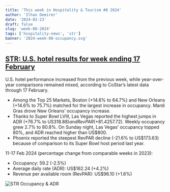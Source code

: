 ```yaml
---
title: 'This week in Hospitality & Tourism #8 2024'
author: 'Ilhan Demirer'
date: '2024-02-23'
draft: false
slug: 'week-08-2024'
tags: ['hospitality-news', 'str']
banner: '2024-week-08-occupancy.svg'
---
```


## [STR: U.S. hotel results for week ending 17 February](https://str.com/press-release/us-hotel-results-week-ending-17-february)

U.S. hotel performance increased from the previous week, while year-over-year comparisons remained mixed, according to CoStar’s latest data through 17 February.

- Among the Top 25 Markets, Boston (+14.6% to 64.7%) and New Orleans (+14.6% to 75.7%) matched for the largest increase in occupancy. Mardi Gras drove New Orleans’ occupancy increase.
- Thanks to Super Bowl LVIII, Las Vegas reported the highest jumps in ADR (+76.7% to US$318.88) and RevPAR (+81.4% to US$257.72). Weekly occupancy grew 2.7% to 80.8%. On Sunday night, Las Vegas’ occupancy topped 80%, and ADR reached higher than US$800.
- Phoenix reported the steepest RevPAR decline (-21.6% to US$173.63) because of comparison to its Super Bowl host period last year.

11-17 Feb 2024 (percentage change from comparable weeks in 2023):

- Occupancy: 59.2 (-2.5%)
- Average daily rate (ADR): US$162.24 (+4.2%)
- Revenue per available room (RevPAR): US$96.10 (+1.6%)

![STR Occupancy & ADR](/images/blogimages/2024-week-08-occupancy.svg)

